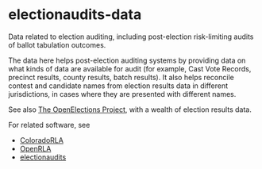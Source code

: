 # electionaudits-data
Data related to election auditing, including post-election risk-limiting audits of ballot tabulation outcomes.

The data here helps post-election auditing systems by providing data on what kinds of data are available for audit (for example, Cast Vote Records, precinct results, county results, batch results).
It also helps reconcile contest and candidate names from election results data in different jurisdictions, in cases where they are presented with different names.

See also [The OpenElections Project](https://github.com/openelections/), with a wealth of election results data.

For related software, see
* [ColoradoRLA](https://github.com/FreeAndFair/ColoradoRLA/)
* [OpenRLA](https://github.com/FreeAndFair/OpenRLA)
* [electionaudits](https://github.com/nealmcb/electionaudits)
